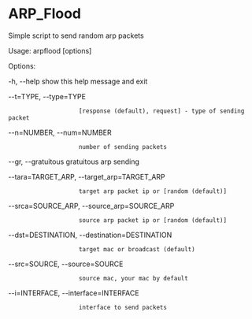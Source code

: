 # ARP_Flood
Simple script to send random arp packets

Usage: arpflood [options]

Options:

  -h, --help            show this help message and exit
  
  --t=TYPE, --type=TYPE
  
                        [response (default), request] - type of sending packet
                        
  --n=NUMBER, --num=NUMBER
  
                        number of sending packets
                        
  --gr, --gratuitous    gratuitous arp sending
  
  --tara=TARGET_ARP, --target_arp=TARGET_ARP
  
                        target arp packet ip or [random (default)]
                        
  --srca=SOURCE_ARP, --source_arp=SOURCE_ARP
  
                        source arp packet ip or [random (default)]
                        
  --dst=DESTINATION, --destination=DESTINATION
  
                        target mac or broadcast (default)
                        
  --src=SOURCE, --source=SOURCE
  
                        source mac, your mac by default
                        
  --i=INTERFACE, --interface=INTERFACE
  
                        interface to send packets
